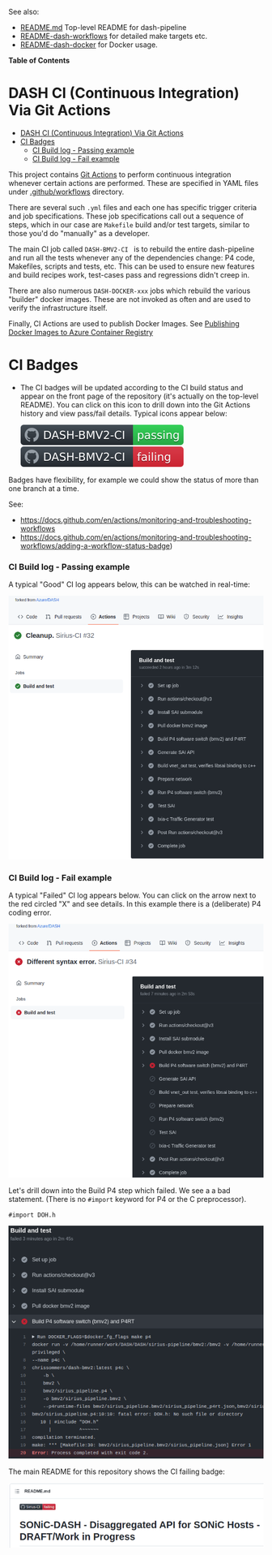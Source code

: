 See also:
* [README.md](README.md) Top-level README for dash-pipeline
* [README-dash-workflows](README-dash-workflows.md) for detailed make targets etc.
* [README-dash-docker](README-dash-docker.md) for Docker usage.

**Table of Contents**
# DASH CI (Continuous Integration) Via Git Actions

- [DASH CI (Continuous Integration) Via Git Actions](#dash-ci-continuous-integration-via-git-actions)
- [CI Badges](#ci-badges)
    - [CI Build log - Passing example](#ci-build-log---passing-example)
    - [CI Build log - Fail example](#ci-build-log---fail-example)

This project contains [Git Actions](https://docs.github.com/en/actions) to perform continuous integration whenever certain actions are performed. These are specified in YAML files under [.github/workflows](../.github/workflows) directory.

There are several such `.yml` files and each one has specific trigger criteria and job specifications. These job specifications call out a sequence of steps, which in our case are `Makefile` build and/or test targets, similar to those you'd do "manually" as a developer.

The main CI job called `DASH-BMV2-CI ` is to rebuild the entire dash-pipeline and run all the tests whenever any of the dependencies change: P4 code, Makefiles, scripts and tests, etc. This can be used to ensure new features and build recipes work, test-cases pass and regressions didn't creep in.

There are also numerous `DASH-DOCKER-xxx` jobs which rebuild the various "builder" docker images. These are not invoked as often and are used to verify the infrastructure itself.

Finally, CI Actions are used to publish Docker Images. See [Publishing Docker Images to Azure Container Registry](README-dash-docker.md#publishing-docker-images-to-azure-container-registry)
# CI Badges
* The CI badges will be updated according to the CI build status and appear on the front page of the repository (it's actually on the top-level README). You can click on this icon to drill down into the Git Actions history and view pass/fail details. Typical icons appear below:

  ![CI-badge-passing.svg](../assets/CI-badge-passing.svg)  ![CI-badge-failing.svg](../assets/CI-badge-failing.svg)  

Badges have flexibility, for example we could show the status of more than one branch at a time.

See:
* https://docs.github.com/en/actions/monitoring-and-troubleshooting-workflows
* https://docs.github.com/en/actions/monitoring-and-troubleshooting-workflows/adding-a-workflow-status-badge)
### CI Build log - Passing example

A typical "Good" CI log appears below, this can be watched in real-time:

![CI-build-log-ok.png](../assets/CI-build-log-ok.png)  

### CI Build log - Fail example
A typical "Failed" CI log appears below. You can click on the arrow next to the red circled "X" and see details. In this example there is a (deliberate) P4 coding error.

![CI-build-log-fail.png](../assets/CI-build-log-fail.png)

Let's drill down into the Build P4 step which failed. We see a a bad statement. (There is no `#import` keyword for P4 or the C preprocessor).
```
#import DOH.h
```

![CI-build-log-fail-p4-drilldown.png](../assets/CI-build-log-fail-p4-drilldown.png)  

The main README for this repository shows the CI failing badge:

![CI-fail-README-badge](../assets/CI-fail-README-badge.png)

